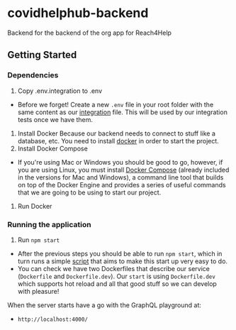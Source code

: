 # covidhelphub-backend

Backend for the backend of the org app for Reach4Help
## Getting Started

### Dependencies
1. Copy .env.integration to .env 
- Before we forget! Create a new `.env` file in your root folder with the same content as our [integration](/.env.integration) file. This will be used by our integration tests once we have them.
1. Install Docker
Because our backend needs to connect to stuff like a database, etc. You need to install [docker](https://www.docker.com/get-started) in order to start the project.
1. Install Docker Compose 
- If you're using Mac or Windows you should be good to go, however, if you are using Linux, you must install [Docker Compose](https://docs.docker.com/compose/install/) (already included in the versions for Mac and Windows), a command line tool that builds on top of the Docker Engine and provides a series of useful commands that we are going to be using to start our project.
1. Run Docker

### Running the application
1. Run `npm start`
- After the previous steps you should be able to run `npm start`, which in turn runs a simple [script](/scripts/start.sh) that aims to make this start up very easy to do.
- You can check we have two Dockerfiles that describe our service (`Dockerfile` and `Dockerfile.dev`). Our `start` is using `Dockerfile.dev` which supports hot reload and all that good stuff so we can develop with pleasure!

When the server starts have a go with the GraphQL playground at:

- `http://localhost:4000/`
